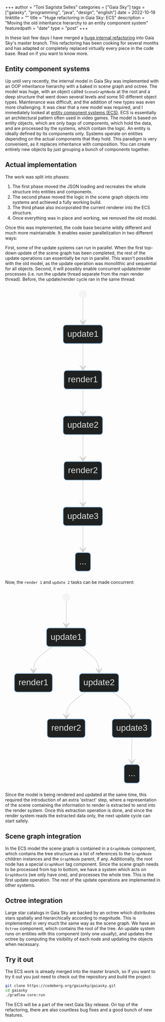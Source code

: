 +++
author = "Toni Sagrista Selles"
categories = ["Gaia Sky"]
tags = ["gaiasky", "programming", "java", "design", "english"]
date = 2022-10-19
linktitle = ""
title = "Huge refactoring in Gaia Sky: ECS"
description = "Moving the old inheritance hierarchy to an entity component system"
featuredpath = "date"
type = "post"
+++

In these last few days I have merged a [huge internal refactoring](https://codeberg.org/gaiasky/gaiasky/pulls/655) into Gaia Sky's master
branch. This refactoring has been cooking for several months and has adapted or completely
replaced virtually every piece in the code base. Read on if you want to know more.

<!--more-->

Entity component systems
------------------------

Up until very recently, the internal model in Gaia Sky was implemented with an OOP inheritance hierarchy with
a baked in scene graph and octree. The model was huge, with an object called `SceneGraphNode` at the root and a 
deep structure that went down several levels and some 50 different object types. Maintenance was difficult,
and the addition of new types was even more challenging. 
It was clear that a new model was required, and I immediately looked at [entity component systems (ECS)](https://en.wikipedia.org/wiki/Entity_component_system).
ECS is essentially an architectural pattern often used in video games. The model is based on entity objects, which are
only bags of components, which hold the data, and are processed by the systems, which contain the logic. An entity is 
ideally defined by its components only. Systems operate on entities depending on the actual components that they
hold. This paradigm is very convenient, as it replaces inheritance with composition. You can create entirely
new objects by just grouping a bunch of components together.


Actual implementation
---------------------

The work was split into phases:

1. The first phase moved the JSON loading and recreates the whole structure into entities and components.
2. The second phase moved the logic in the scene graph objects into systems and achieved a fully working build.
3. The third phase also incorporated the current renderer into the ECS structure.
4. Once everything was in place and working, we removed the old model.

Once this was implemented, the code base became wildly different and much more maintainable. It enables easier parallelization in two different ways:

First, some of the update systems can run in parallel. When the first top-down update of the scene graph has been completed, the rest of the update operations can essentially be run in parallel. This wasn't possible with the old model, as the update operation was monolithic and sequential for all objects.
Second, it will possibly enable concurrent update/render processes (i.e. run the update thread separate from the main render thread). Before, the update/render cycle ran in the same thread:

<!-- SEQUENTIAL UPDATE -->
<div style="display:block; margin:auto; text-align: center">
<svg aria-labelledby="chart-title-mermaid chart-desc-mermaid" role="img" viewBox="0.000003814697265625 0 88.8125 534.7826538085938" style="max-width: 155.421875px;" height="534.7826538085938" class="statediagram" xmlns="http://www.w3.org/2000/svg" width="100%" id="mermaid"><title id="chart-title-mermaid"></title><desc id="chart-desc-mermaid"></desc><style>#mermaid {font-family:"trebuchet ms",verdana,arial,sans-serif;font-size:16px;fill:#ccc;}#mermaid .error-icon{fill:#a44141;}#mermaid .error-text{fill:#ddd;stroke:#ddd;}#mermaid .edge-thickness-normal{stroke-width:2px;}#mermaid .edge-thickness-thick{stroke-width:3.5px;}#mermaid .edge-pattern-solid{stroke-dasharray:0;}#mermaid .edge-pattern-dashed{stroke-dasharray:3;}#mermaid .edge-pattern-dotted{stroke-dasharray:2;}#mermaid .marker{fill:lightgrey;stroke:lightgrey;}#mermaid .marker.cross{stroke:lightgrey;}#mermaid svg{font-family:"trebuchet ms",verdana,arial,sans-serif;font-size:16px;}#mermaid defs #statediagram-barbEnd{fill:lightgrey;stroke:lightgrey;}#mermaid g.stateGroup text{fill:#81B1DB;stroke:none;font-size:10px;}#mermaid g.stateGroup text{fill:#ccc;stroke:none;font-size:10px;}#mermaid g.stateGroup .state-title{font-weight:bolder;fill:#e0dfdf;}#mermaid g.stateGroup rect{fill:#1f2020;stroke:#81B1DB;}#mermaid g.stateGroup line{stroke:lightgrey;stroke-width:1;}#mermaid .transition{stroke:lightgrey;stroke-width:1;fill:none;}#mermaid .stateGroup .composit{fill:#333;border-bottom:1px;}#mermaid .stateGroup .alt-composit{fill:#e0e0e0;border-bottom:1px;}#mermaid .state-note{stroke:hsl(180, 0%, 18.3529411765%);fill:hsl(180, 1.5873015873%, 28.3529411765%);}#mermaid .state-note text{fill:rgb(183.8476190475, 181.5523809523, 181.5523809523);stroke:none;font-size:10px;}#mermaid .stateLabel .box{stroke:none;stroke-width:0;fill:#1f2020;opacity:0.5;}#mermaid .edgeLabel .label rect{fill:#1f2020;opacity:0.5;}#mermaid .edgeLabel .label text{fill:#ccc;}#mermaid .label div .edgeLabel{color:#ccc;}#mermaid .stateLabel text{fill:#e0dfdf;font-size:10px;font-weight:bold;}#mermaid .node circle.state-start{fill:#f4f4f4;stroke:#f4f4f4;}#mermaid .node .fork-join{fill:#f4f4f4;stroke:#f4f4f4;}#mermaid .node circle.state-end{fill:#cccccc;stroke:#333;stroke-width:1.5;}#mermaid .end-state-inner{fill:#333;stroke-width:1.5;}#mermaid .node rect{fill:#1f2020;stroke:#81B1DB;stroke-width:1px;}#mermaid .node polygon{fill:#1f2020;stroke:#81B1DB;stroke-width:1px;}#mermaid #statediagram-barbEnd{fill:lightgrey;}#mermaid .statediagram-cluster rect{fill:#1f2020;stroke:#81B1DB;stroke-width:1px;}#mermaid .cluster-label,#mermaid .nodeLabel{color:#e0dfdf;}#mermaid .statediagram-cluster rect.outer{rx:5px;ry:5px;}#mermaid .statediagram-state .divider{stroke:#81B1DB;}#mermaid .statediagram-state .title-state{rx:5px;ry:5px;}#mermaid .statediagram-cluster.statediagram-cluster .inner{fill:#333;}#mermaid .statediagram-cluster.statediagram-cluster-alt .inner{fill:#555;}#mermaid .statediagram-cluster .inner{rx:0;ry:0;}#mermaid .statediagram-state rect.basic{rx:5px;ry:5px;}#mermaid .statediagram-state rect.divider{stroke-dasharray:10,10;fill:#555;}#mermaid .note-edge{stroke-dasharray:5;}#mermaid .statediagram-note rect{fill:hsl(180, 1.5873015873%, 28.3529411765%);stroke:hsl(180, 0%, 18.3529411765%);stroke-width:1px;rx:0;ry:0;}#mermaid .statediagram-note rect{fill:hsl(180, 1.5873015873%, 28.3529411765%);stroke:hsl(180, 0%, 18.3529411765%);stroke-width:1px;rx:0;ry:0;}#mermaid .statediagram-note text{fill:rgb(183.8476190475, 181.5523809523, 181.5523809523);}#mermaid .statediagram-note .nodeLabel{color:rgb(183.8476190475, 181.5523809523, 181.5523809523);}#mermaid .statediagram .edgeLabel{color:red;}#mermaid #dependencyStart,#mermaid #dependencyEnd{fill:lightgrey;stroke:lightgrey;stroke-width:1;}#mermaid :root{--mermaid-font-family:"trebuchet ms",verdana,arial,sans-serif;}</style><g><defs><marker orient="auto" markerUnits="strokeWidth" markerHeight="14" markerWidth="20" refY="7" refX="19" id="statediagram-barbEnd"><path d="M 19,7 L9,13 L14,7 L9,1 Z"></path></marker></defs><g class="root"><g class="clusters"></g><g class="edgePaths"><path marker-end="url(#statediagram-barbEnd)" style="fill:none" class="edge-thickness-normal transition" id="edge0" d="M44.40625,22.000000476837158L44.40625,26.166667222976685C44.40625,30.33333396911621,44.40625,38.666667461395264,44.40625,47.000000874201454C44.40625,55.33333428700765,44.40625,63.66666762034098,44.40625,67.83333428700765L44.40625,72.00000095367432"></path><path marker-end="url(#statediagram-barbEnd)" style="fill:none" class="edge-thickness-normal transition" id="edge1" d="M44.40625,106.13043689727783L44.40625,110.2971035639445C44.40625,114.46377023061116,44.40625,122.7971035639445,44.40625,131.13043689727783C44.40625,139.46377023061117,44.40625,147.7971035639445,44.40625,151.96377023061117L44.40625,156.13043689727783"></path><path marker-end="url(#statediagram-barbEnd)" style="fill:none" class="edge-thickness-normal transition" id="edge2" d="M44.40625,190.26087284088135L44.40625,194.427539507548C44.40625,198.5942061742147,44.40625,206.927539507548,44.40625,215.26087284088135C44.40625,223.5942061742147,44.40625,231.927539507548,44.40625,236.0942061742147L44.40625,240.26087284088135"></path><path marker-end="url(#statediagram-barbEnd)" style="fill:none" class="edge-thickness-normal transition" id="edge3" d="M44.40625,274.39130878448486L44.40625,278.55797545115155C44.40625,282.7246421178182,44.40625,291.05797545115155,44.40625,299.39130878448486C44.40625,307.7246421178182,44.40625,316.05797545115155,44.40625,320.2246421178182L44.40625,324.39130878448486"></path><path marker-end="url(#statediagram-barbEnd)" style="fill:none" class="edge-thickness-normal transition" id="edge4" d="M44.40625,358.5217447280884L44.40625,362.68841139475506C44.40625,366.8550780614217,44.40625,375.18841139475506,44.40625,383.5217447280884C44.40625,391.8550780614217,44.40625,400.18841139475506,44.40625,404.3550780614217L44.40625,408.5217447280884"></path><path marker-end="url(#statediagram-barbEnd)" style="fill:none" class="edge-thickness-normal transition" id="edge5" d="M44.40625,442.6521806716919L44.40625,446.8188473383586C44.40625,450.9855140050252,44.40625,459.3188473383586,44.40625,467.6521806716919C44.40625,475.9855140050252,44.40625,484.3188473383586,44.40625,488.4855140050252L44.40625,492.6521806716919"></path></g><g class="edgeLabels"><g class="edgeLabel"><g transform="translate(0, 0)" class="label"><rect height="0" width="0" ry="0" rx="0"></rect><foreignObject height="0" width="0"><div style="display: inline-block; white-space: nowrap;" xmlns="http://www.w3.org/1999/xhtml"><span class="edgeLabel"></span></div></foreignObject></g></g><g class="edgeLabel"><g transform="translate(0, 0)" class="label"><rect height="0" width="0" ry="0" rx="0"></rect><foreignObject height="0" width="0"><div style="display: inline-block; white-space: nowrap;" xmlns="http://www.w3.org/1999/xhtml"><span class="edgeLabel"></span></div></foreignObject></g></g><g class="edgeLabel"><g transform="translate(0, 0)" class="label"><rect height="0" width="0" ry="0" rx="0"></rect><foreignObject height="0" width="0"><div style="display: inline-block; white-space: nowrap;" xmlns="http://www.w3.org/1999/xhtml"><span class="edgeLabel"></span></div></foreignObject></g></g><g class="edgeLabel"><g transform="translate(0, 0)" class="label"><rect height="0" width="0" ry="0" rx="0"></rect><foreignObject height="0" width="0"><div style="display: inline-block; white-space: nowrap;" xmlns="http://www.w3.org/1999/xhtml"><span class="edgeLabel"></span></div></foreignObject></g></g><g class="edgeLabel"><g transform="translate(0, 0)" class="label"><rect height="0" width="0" ry="0" rx="0"></rect><foreignObject height="0" width="0"><div style="display: inline-block; white-space: nowrap;" xmlns="http://www.w3.org/1999/xhtml"><span class="edgeLabel"></span></div></foreignObject></g></g><g class="edgeLabel"><g transform="translate(0, 0)" class="label"><rect height="0" width="0" ry="0" rx="0"></rect><foreignObject height="0" width="0"><div style="display: inline-block; white-space: nowrap;" xmlns="http://www.w3.org/1999/xhtml"><span class="edgeLabel"></span></div></foreignObject></g></g></g><g class="nodes"><g transform="translate(44.40625, 15.000000476837158)" id="state-root_start-0" class="node default"><circle height="14" width="14" r="7" class="state-start"></circle></g><g transform="translate(44.40625, 89.06521892547607)" id="state-update1-1" class="node statediagram-state"><rect height="34.130435943603516" width="72.81250381469727" y="-17.065217971801758" x="-36.40625190734863" style="" class="basic label-container"></rect><g transform="translate(-28.906251907348633, -9.565217971801758)" style="" class="label"><foreignObject height="19.130435943603516" width="57.812503814697266"><div style="display: inline-block; white-space: nowrap;" xmlns="http://www.w3.org/1999/xhtml"><span class="nodeLabel">update1</span></div></foreignObject></g></g><g transform="translate(44.40625, 173.1956548690796)" id="state-render1-2" class="node statediagram-state"><rect height="34.130435943603516" width="70.12228393554688" y="-17.065217971801758" x="-35.06114196777344" style="" class="basic label-container"></rect><g transform="translate(-27.561141967773438, -9.565217971801758)" style="" class="label"><foreignObject height="19.130435943603516" width="55.122283935546875"><div style="display: inline-block; white-space: nowrap;" xmlns="http://www.w3.org/1999/xhtml"><span class="nodeLabel">render1</span></div></foreignObject></g></g><g transform="translate(44.40625, 257.3260908126831)" id="state-update2-3" class="node statediagram-state"><rect height="34.130435943603516" width="72.81250381469727" y="-17.065217971801758" x="-36.40625190734863" style="" class="basic label-container"></rect><g transform="translate(-28.906251907348633, -9.565217971801758)" style="" class="label"><foreignObject height="19.130435943603516" width="57.812503814697266"><div style="display: inline-block; white-space: nowrap;" xmlns="http://www.w3.org/1999/xhtml"><span class="nodeLabel">update2</span></div></foreignObject></g></g><g transform="translate(44.40625, 341.4565267562866)" id="state-render2-4" class="node statediagram-state"><rect height="34.130435943603516" width="70.12228393554688" y="-17.065217971801758" x="-35.06114196777344" style="" class="basic label-container"></rect><g transform="translate(-27.561141967773438, -9.565217971801758)" style="" class="label"><foreignObject height="19.130435943603516" width="55.122283935546875"><div style="display: inline-block; white-space: nowrap;" xmlns="http://www.w3.org/1999/xhtml"><span class="nodeLabel">render2</span></div></foreignObject></g></g><g transform="translate(44.40625, 425.58696269989014)" id="state-update3-5" class="node statediagram-state"><rect height="34.130435943603516" width="72.81250381469727" y="-17.065217971801758" x="-36.40625190734863" style="" class="basic label-container"></rect><g transform="translate(-28.906251907348633, -9.565217971801758)" style="" class="label"><foreignObject height="19.130435943603516" width="57.812503814697266"><div style="display: inline-block; white-space: nowrap;" xmlns="http://www.w3.org/1999/xhtml"><span class="nodeLabel">update3</span></div></foreignObject></g></g><g transform="translate(44.40625, 509.71739864349365)" id="state-...-5" class="node statediagram-state"><rect height="34.130435943603516" width="28.342391967773438" y="-17.065217971801758" x="-14.171195983886719" style="" class="basic label-container"></rect><g transform="translate(-6.671195983886719, -9.565217971801758)" style="" class="label"><foreignObject height="19.130435943603516" width="13.342391967773438"><div style="display: inline-block; white-space: nowrap;" xmlns="http://www.w3.org/1999/xhtml"><span class="nodeLabel">...</span></div></foreignObject></g></g></g></g></g></svg>
</div>

Now, the `render 1` and `update 2` tasks can be made concurrent:

<!-- CONCURRENT UPDATE -->
<div style="display:block; margin:auto; text-align: center">
<svg aria-labelledby="chart-title-mermaid chart-desc-mermaid" role="img" viewBox="0 0 269.66845703125 366.521728515625" style="max-width: 471.9197998046875px;" height="366.521728515625" class="statediagram" xmlns="http://www.w3.org/2000/svg" width="100%" id="mermaid"><title id="chart-title-mermaid"></title><desc id="chart-desc-mermaid"></desc><style>#mermaid {font-family:"trebuchet ms",verdana,arial,sans-serif;font-size:16px;fill:#ccc;}#mermaid .error-icon{fill:#a44141;}#mermaid .error-text{fill:#ddd;stroke:#ddd;}#mermaid .edge-thickness-normal{stroke-width:2px;}#mermaid .edge-thickness-thick{stroke-width:3.5px;}#mermaid .edge-pattern-solid{stroke-dasharray:0;}#mermaid .edge-pattern-dashed{stroke-dasharray:3;}#mermaid .edge-pattern-dotted{stroke-dasharray:2;}#mermaid .marker{fill:lightgrey;stroke:lightgrey;}#mermaid .marker.cross{stroke:lightgrey;}#mermaid svg{font-family:"trebuchet ms",verdana,arial,sans-serif;font-size:16px;}#mermaid defs #statediagram-barbEnd{fill:lightgrey;stroke:lightgrey;}#mermaid g.stateGroup text{fill:#81B1DB;stroke:none;font-size:10px;}#mermaid g.stateGroup text{fill:#ccc;stroke:none;font-size:10px;}#mermaid g.stateGroup .state-title{font-weight:bolder;fill:#e0dfdf;}#mermaid g.stateGroup rect{fill:#1f2020;stroke:#81B1DB;}#mermaid g.stateGroup line{stroke:lightgrey;stroke-width:1;}#mermaid .transition{stroke:lightgrey;stroke-width:1;fill:none;}#mermaid .stateGroup .composit{fill:#333;border-bottom:1px;}#mermaid .stateGroup .alt-composit{fill:#e0e0e0;border-bottom:1px;}#mermaid .state-note{stroke:hsl(180, 0%, 18.3529411765%);fill:hsl(180, 1.5873015873%, 28.3529411765%);}#mermaid .state-note text{fill:rgb(183.8476190475, 181.5523809523, 181.5523809523);stroke:none;font-size:10px;}#mermaid .stateLabel .box{stroke:none;stroke-width:0;fill:#1f2020;opacity:0.5;}#mermaid .edgeLabel .label rect{fill:#1f2020;opacity:0.5;}#mermaid .edgeLabel .label text{fill:#ccc;}#mermaid .label div .edgeLabel{color:#ccc;}#mermaid .stateLabel text{fill:#e0dfdf;font-size:10px;font-weight:bold;}#mermaid .node circle.state-start{fill:#f4f4f4;stroke:#f4f4f4;}#mermaid .node .fork-join{fill:#f4f4f4;stroke:#f4f4f4;}#mermaid .node circle.state-end{fill:#cccccc;stroke:#333;stroke-width:1.5;}#mermaid .end-state-inner{fill:#333;stroke-width:1.5;}#mermaid .node rect{fill:#1f2020;stroke:#81B1DB;stroke-width:1px;}#mermaid .node polygon{fill:#1f2020;stroke:#81B1DB;stroke-width:1px;}#mermaid #statediagram-barbEnd{fill:lightgrey;}#mermaid .statediagram-cluster rect{fill:#1f2020;stroke:#81B1DB;stroke-width:1px;}#mermaid .cluster-label,#mermaid .nodeLabel{color:#e0dfdf;}#mermaid .statediagram-cluster rect.outer{rx:5px;ry:5px;}#mermaid .statediagram-state .divider{stroke:#81B1DB;}#mermaid .statediagram-state .title-state{rx:5px;ry:5px;}#mermaid .statediagram-cluster.statediagram-cluster .inner{fill:#333;}#mermaid .statediagram-cluster.statediagram-cluster-alt .inner{fill:#555;}#mermaid .statediagram-cluster .inner{rx:0;ry:0;}#mermaid .statediagram-state rect.basic{rx:5px;ry:5px;}#mermaid .statediagram-state rect.divider{stroke-dasharray:10,10;fill:#555;}#mermaid .note-edge{stroke-dasharray:5;}#mermaid .statediagram-note rect{fill:hsl(180, 1.5873015873%, 28.3529411765%);stroke:hsl(180, 0%, 18.3529411765%);stroke-width:1px;rx:0;ry:0;}#mermaid .statediagram-note rect{fill:hsl(180, 1.5873015873%, 28.3529411765%);stroke:hsl(180, 0%, 18.3529411765%);stroke-width:1px;rx:0;ry:0;}#mermaid .statediagram-note text{fill:rgb(183.8476190475, 181.5523809523, 181.5523809523);}#mermaid .statediagram-note .nodeLabel{color:rgb(183.8476190475, 181.5523809523, 181.5523809523);}#mermaid .statediagram .edgeLabel{color:red;}#mermaid #dependencyStart,#mermaid #dependencyEnd{fill:lightgrey;stroke:lightgrey;stroke-width:1;}#mermaid :root{--mermaid-font-family:"trebuchet ms",verdana,arial,sans-serif;}</style><g><defs><marker orient="auto" markerUnits="strokeWidth" markerHeight="14" markerWidth="20" refY="7" refX="19" id="statediagram-barbEnd"><path d="M 19,7 L9,13 L14,7 L9,1 Z"></path></marker></defs><g class="root"><g class="clusters"></g><g class="edgePaths"><path marker-end="url(#statediagram-barbEnd)" style="fill:none" class="edge-thickness-normal transition" id="edge6" d="M103.79483795166016,22.000000476837158L103.79483795166016,26.166667222976685C103.79483795166016,30.33333396911621,103.79483795166016,38.666667461395264,103.79483795166016,47.000000874201454C103.79483795166016,55.33333428700765,103.79483795166016,63.66666762034098,103.79483795166016,67.83333428700765L103.79483795166016,72.00000095367432"></path><path marker-end="url(#statediagram-barbEnd)" style="fill:none" class="edge-thickness-normal transition" id="edge7" d="M79.15610290711726,106.13043689727783L73.14027608389328,110.2971035639445C67.12444926066932,114.46377023061116,55.09279561422138,122.7971035639445,49.076968790997405,131.13043689727783C43.06114196777344,139.46377023061117,43.06114196777344,147.7971035639445,43.06114196777344,151.96377023061117L43.06114196777344,156.13043689727783"></path><path marker-end="url(#statediagram-barbEnd)" style="fill:none" class="edge-thickness-normal transition" id="edge8" d="M128.43357299620305,106.13043689727783L134.44939981942704,110.2971035639445C140.465226642651,114.46377023061116,152.49688028909893,122.7971035639445,158.51270711232291,131.13043689727783C164.52853393554688,139.46377023061117,164.52853393554688,147.7971035639445,164.52853393554688,151.96377023061117L164.52853393554688,156.13043689727783"></path><path marker-end="url(#statediagram-barbEnd)" style="fill:none" class="edge-thickness-normal transition" id="edge9" d="M139.88979889100398,190.26087284088135L133.87397206778,194.427539507548C127.85814524455604,198.5942061742147,115.82649159810809,206.927539507548,109.81066477488412,215.26087284088135C103.79483795166016,223.5942061742147,103.79483795166016,231.927539507548,103.79483795166016,236.0942061742147L103.79483795166016,240.26087284088135"></path><path marker-end="url(#statediagram-barbEnd)" style="fill:none" class="edge-thickness-normal transition" id="edge10" d="M189.16726898008977,190.26087284088135L195.18309580331376,194.427539507548C201.19892262653772,198.5942061742147,213.23057627298567,206.927539507548,219.24640309620963,215.26087284088135C225.2622299194336,223.5942061742147,225.2622299194336,231.927539507548,225.2622299194336,236.0942061742147L225.2622299194336,240.26087284088135"></path><path marker-end="url(#statediagram-barbEnd)" style="fill:none" class="edge-thickness-normal transition" id="edge11" d="M225.2622299194336,274.39130878448486L225.2622299194336,278.55797545115155C225.2622299194336,282.7246421178182,225.2622299194336,291.05797545115155,225.2622299194336,299.39130878448486C225.2622299194336,307.7246421178182,225.2622299194336,316.05797545115155,225.2622299194336,320.2246421178182L225.2622299194336,324.39130878448486"></path></g><g class="edgeLabels"><g class="edgeLabel"><g transform="translate(0, 0)" class="label"><rect height="0" width="0" ry="0" rx="0"></rect><foreignObject height="0" width="0"><div style="display: inline-block; white-space: nowrap;" xmlns="http://www.w3.org/1999/xhtml"><span class="edgeLabel"></span></div></foreignObject></g></g><g class="edgeLabel"><g transform="translate(0, 0)" class="label"><rect height="0" width="0" ry="0" rx="0"></rect><foreignObject height="0" width="0"><div style="display: inline-block; white-space: nowrap;" xmlns="http://www.w3.org/1999/xhtml"><span class="edgeLabel"></span></div></foreignObject></g></g><g class="edgeLabel"><g transform="translate(0, 0)" class="label"><rect height="0" width="0" ry="0" rx="0"></rect><foreignObject height="0" width="0"><div style="display: inline-block; white-space: nowrap;" xmlns="http://www.w3.org/1999/xhtml"><span class="edgeLabel"></span></div></foreignObject></g></g><g class="edgeLabel"><g transform="translate(0, 0)" class="label"><rect height="0" width="0" ry="0" rx="0"></rect><foreignObject height="0" width="0"><div style="display: inline-block; white-space: nowrap;" xmlns="http://www.w3.org/1999/xhtml"><span class="edgeLabel"></span></div></foreignObject></g></g><g class="edgeLabel"><g transform="translate(0, 0)" class="label"><rect height="0" width="0" ry="0" rx="0"></rect><foreignObject height="0" width="0"><div style="display: inline-block; white-space: nowrap;" xmlns="http://www.w3.org/1999/xhtml"><span class="edgeLabel"></span></div></foreignObject></g></g><g class="edgeLabel"><g transform="translate(0, 0)" class="label"><rect height="0" width="0" ry="0" rx="0"></rect><foreignObject height="0" width="0"><div style="display: inline-block; white-space: nowrap;" xmlns="http://www.w3.org/1999/xhtml"><span class="edgeLabel"></span></div></foreignObject></g></g></g><g class="nodes"><g transform="translate(103.79483795166016, 15.000000476837158)" id="state-root_start-6" class="node default"><circle height="14" width="14" r="7" class="state-start"></circle></g><g transform="translate(103.79483795166016, 89.06521892547607)" id="state-update1-8" class="node statediagram-state"><rect height="34.130435943603516" width="72.81250381469727" y="-17.065217971801758" x="-36.40625190734863" style="" class="basic label-container"></rect><g transform="translate(-28.906251907348633, -9.565217971801758)" style="" class="label"><foreignObject height="19.130435943603516" width="57.812503814697266"><div style="display: inline-block; white-space: nowrap;" xmlns="http://www.w3.org/1999/xhtml"><span class="nodeLabel">update1</span></div></foreignObject></g></g><g transform="translate(43.06114196777344, 173.1956548690796)" id="state-render1-7" class="node statediagram-state"><rect height="34.130435943603516" width="70.12228393554688" y="-17.065217971801758" x="-35.06114196777344" style="" class="basic label-container"></rect><g transform="translate(-27.561141967773438, -9.565217971801758)" style="" class="label"><foreignObject height="19.130435943603516" width="55.122283935546875"><div style="display: inline-block; white-space: nowrap;" xmlns="http://www.w3.org/1999/xhtml"><span class="nodeLabel">render1</span></div></foreignObject></g></g><g transform="translate(164.52853393554688, 173.1956548690796)" id="state-update2-10" class="node statediagram-state"><rect height="34.130435943603516" width="72.81250381469727" y="-17.065217971801758" x="-36.40625190734863" style="" class="basic label-container"></rect><g transform="translate(-28.906251907348633, -9.565217971801758)" style="" class="label"><foreignObject height="19.130435943603516" width="57.812503814697266"><div style="display: inline-block; white-space: nowrap;" xmlns="http://www.w3.org/1999/xhtml"><span class="nodeLabel">update2</span></div></foreignObject></g></g><g transform="translate(103.79483795166016, 257.3260908126831)" id="state-render2-9" class="node statediagram-state"><rect height="34.130435943603516" width="70.12228393554688" y="-17.065217971801758" x="-35.06114196777344" style="" class="basic label-container"></rect><g transform="translate(-27.561141967773438, -9.565217971801758)" style="" class="label"><foreignObject height="19.130435943603516" width="55.122283935546875"><div style="display: inline-block; white-space: nowrap;" xmlns="http://www.w3.org/1999/xhtml"><span class="nodeLabel">render2</span></div></foreignObject></g></g><g transform="translate(225.2622299194336, 257.3260908126831)" id="state-update3-11" class="node statediagram-state"><rect height="34.130435943603516" width="72.81250381469727" y="-17.065217971801758" x="-36.40625190734863" style="" class="basic label-container"></rect><g transform="translate(-28.906251907348633, -9.565217971801758)" style="" class="label"><foreignObject height="19.130435943603516" width="57.812503814697266"><div style="display: inline-block; white-space: nowrap;" xmlns="http://www.w3.org/1999/xhtml"><span class="nodeLabel">update3</span></div></foreignObject></g></g><g transform="translate(225.2622299194336, 341.4565267562866)" id="state-...-11" class="node statediagram-state"><rect height="34.130435943603516" width="28.342391967773438" y="-17.065217971801758" x="-14.171195983886719" style="" class="basic label-container"></rect><g transform="translate(-6.671195983886719, -9.565217971801758)" style="" class="label"><foreignObject height="19.130435943603516" width="13.342391967773438"><div style="display: inline-block; white-space: nowrap;" xmlns="http://www.w3.org/1999/xhtml"><span class="nodeLabel">...</span></div></foreignObject></g></g></g></g></g></svg>
</div>

Since the model is being rendered and updated at the same time, this required the introduction of an extra 'extract' step, where a representation of the scene containing the information to render is extracted to send into the render system. Once this extraction operation is done, and since the render system reads the extracted data only, the next update cycle can start safely.

Scene graph integration
-----------------------

In the ECS model the scene graph is contained in a `GraphNode` component, which
contains the tree structure as a list of references to the `GraphNode` children
instances and the `GraphNode` parent, if any. Additionally, the root node
has a special `GraphRoot` tag component. Since the scene graph needs to be 
processed from top to bottom, we have a system which acts on `GraphRoot`s 
(we only have one), and processes the whole tree. This is the first update
operation. The rest of the update operations are implemented in other systems.

Octree integration
------------------

Large star catalogs in Gaia Sky are backed by an octree which distributes
stars spatially and hierarchically according to magnitude. This is implemented 
in very much the same way as the scene graph. We have an `Octree` component,
which contains the root of the tree. An update system runs on entities with
this component (only one usually), and updates the octree by computing the
visibility of each node and updating the objects when necessary.

Try it out
----------

The ECS work is already merged into the master branch, so if you want to try it
out you just need to check out the repository and build the project:

```bash
git clone https://codeberg.org/gaiasky/gaiasky.git
cd gaiasky
./gradlew core:run
```

The ECS will be a part of the next Gaia Sky release. On top of the refactoring,
there are also countless bug fixes and a good bunch of new features.
